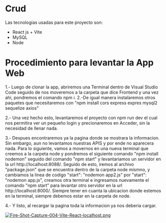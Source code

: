 # Crud

Las tecnologias usadas para este proyecto son:
- React js + Vite
- MySQL
- Node 

# Procedimiento para levantar la App Web

1.- Luego de clonar la app, abriremos una Terminal dentro de Visual Studio Code seguido de nos moveremos a la carpeta que dice Frontend y una vez ahi, pondremos el comando  npm i.
2.-De igual manera instalaremos otros paquetes que necesitaremos con "npm install cors express expres mysql2 sequelize axios"

2.- Una vez hecho esto, levantaremos el proyecto con  npm run dev el cual nos permitira ver un pequeño login y precionaremos en Acceder, sin la necesidad de llenar nada.

3.- Despues encontraremos ya la pagina donde se mostrara la informacion. Sin embargo, aun no levantamos nuestras APIS y por ende no aparecera nada. Para  lo siguiente, vamos a movernos en una nueva terminal que creemos a la carpeta node y pondremos el siguiente comando "npm install nodemon" seguido del comando "npm start" y levantariamos un servidor en la url http://localhost:8088/. Seguido de esto, iremos al archivo "package.json" que se encuentra dentro de la carpeta node mismno,  y cambiamos la linea de codigo "start": "nodemon app2.js"  por "start": "nodemon app.js", creamos otra terminal e ingresamos nuevamente el comando "npm start" para levantar otro servidor en la url http://localhost:8000/. Siempre tener en cuanta la ubicacion donde estemos en la terminal, siempre debemos estar en la carpeta de node.

4.- Y listo, al recargar la pagina toda la informacion ya nos deberia cargar.


[![Fire-Shot-Capture-004-Vite-React-localhost.png](https://i.postimg.cc/pXvPKNPd/Fire-Shot-Capture-004-Vite-React-localhost.png)](https://postimg.cc/rzh6LP06)

